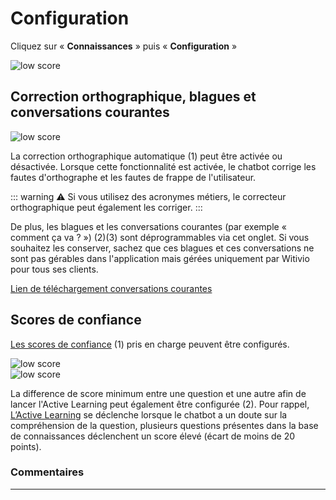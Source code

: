 # Configuration

Cliquez sur « **Connaissances** » puis « **Configuration** »

<div class="image_center">
  <img :src="$withBase('/assets/img/fr/connaissances/configuration1.png')" alt="low score">
</div>




## Correction orthographique, blagues et conversations courantes

<div class="image_center">
  <img :src="$withBase('/assets/img/fr/connaissances/configuration2.png')" alt="low score">
</div>




La correction orthographique automatique (1) peut être activée ou désactivée. Lorsque cette fonctionnalité est activée, le chatbot corrige les fautes d'orthographe et les fautes de frappe de l'utilisateur.

::: warning ⚠️
Si vous utilisez des acronymes métiers, le correcteur orthographique peut également les corriger.
:::

De plus, les blagues et les conversations courantes (par exemple « comment ça va ? ») (2)(3) sont déprogrammables via cet onglet. Si vous souhaitez les conserver, sachez que ces blagues et ces conversations ne sont pas gérables dans l'application mais gérées uniquement par Witivio pour tous ses clients.  
  
[Lien de téléchargement conversations courantes](https://witivio.blob.core.windows.net/static/Chitchat.xlsx) 


## Scores de confiance

[Les scores de confiance](/fr/chatbot/boite_de_reception/regles_des_scores.html) (1) pris en charge peuvent être configurés.

<div class="image_center">
  <img :src="$withBase('/assets/img/fr/connaissances/configuration3.png')" alt="low score">
</div>

<div class="image_center">
  <img :src="$withBase('/assets/img/fr/connaissances/configuration4.png')" alt="low score">
</div>

La difference de score minimum entre une question et une autre afin de lancer l'Active Learning peut également être configurée (2). Pour rappel, [L’Active Learning](/fr/chatbot/outils/active_learning.html) se déclenche lorsque le chatbot a un doute sur la compréhension de la question, plusieurs questions présentes dans la base de connaissances déclenchent un score élevé (écart de moins de 20 points).



### Commentaires
---

<Commentaire />
